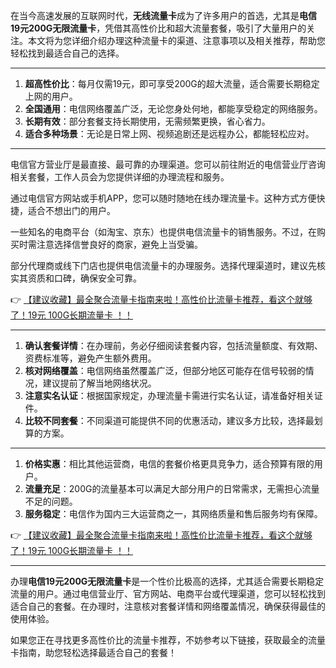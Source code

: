 
在当今高速发展的互联网时代，**无线流量卡**成为了许多用户的首选，尤其是**电信19元200G无限流量卡**，凭借其高性价比和超大流量套餐，吸引了大量用户的关注。本文将为您详细介绍办理这种流量卡的渠道、注意事项以及相关推荐，帮助您轻松找到最适合自己的选择。

---


1. **超高性价比**：每月仅需19元，即可享受200G的超大流量，适合需要长期稳定上网的用户。
2. **全国通用**：电信网络覆盖广泛，无论您身处何地，都能享受稳定的网络服务。
3. **长期有效**：部分套餐支持长期使用，无需频繁更换，省心省力。
4. **适合多种场景**：无论是日常上网、视频追剧还是远程办公，都能轻松应对。

---


电信官方营业厅是最直接、最可靠的办理渠道。您可以前往附近的电信营业厅咨询相关套餐，工作人员会为您提供详细的办理流程和服务。

通过电信官方网站或手机APP，您可以随时随地在线办理流量卡。这种方式方便快捷，适合不想出门的用户。

一些知名的电商平台（如淘宝、京东）也提供电信流量卡的销售服务。不过，在购买时需注意选择信誉良好的商家，避免上当受骗。

部分代理商或线下门店也提供电信流量卡的办理服务。选择代理渠道时，建议先核实其资质和口碑，确保安全可靠。

👉 [【建议收藏】最全聚合流量卡指南来啦！高性价比流量卡推荐，看这个就够了！19元 100G长期流量卡 ！！](https://bit.ly/Liuliangka)

---


1. **确认套餐详情**：在办理前，务必仔细阅读套餐内容，包括流量额度、有效期、资费标准等，避免产生额外费用。
2. **核对网络覆盖**：电信网络虽然覆盖广泛，但部分地区可能存在信号较弱的情况，建议提前了解当地网络状况。
3. **注意实名认证**：根据国家规定，办理流量卡需进行实名认证，请准备好相关证件。
4. **比较不同套餐**：不同渠道可能提供不同的优惠活动，建议多方比较，选择最划算的方案。

---


1. **价格实惠**：相比其他运营商，电信的套餐价格更具竞争力，适合预算有限的用户。
2. **流量充足**：200G的流量基本可以满足大部分用户的日常需求，无需担心流量不足的问题。
3. **服务稳定**：电信作为国内三大运营商之一，其网络质量和售后服务均有保障。

👉 [【建议收藏】最全聚合流量卡指南来啦！高性价比流量卡推荐，看这个就够了！19元 100G长期流量卡 ！！](https://bit.ly/Liuliangka)

---


办理**电信19元200G无限流量卡**是一个性价比极高的选择，尤其适合需要长期稳定流量的用户。通过电信营业厅、官方网站、电商平台或代理渠道，您可以轻松找到适合自己的套餐。在办理时，注意核对套餐详情和网络覆盖情况，确保获得最佳的使用体验。

如果您正在寻找更多高性价比的流量卡推荐，不妨参考以下链接，获取最全的流量卡指南，助您轻松选择最适合自己的套餐！
